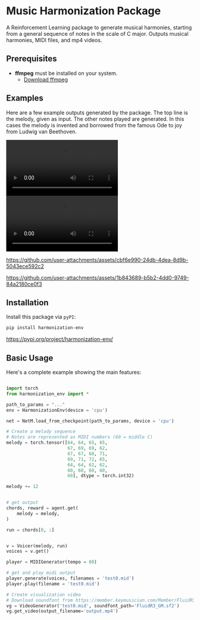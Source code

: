 # Music Harmonization Package

A Reinforcement Learning package to generate musical harmonies, starting from a general sequence of notes in the scale of C major. Outputs musical harmonies, MIDI files, and mp4 videos.

## Prerequisites

- **ffmpeg** must be installed on your system.
  - [Download ffmpeg](https://ffmpeg.org/download.html)
  

## Examples

Here are a few example outputs generated by the package. The top line is the melody, given as input. The other notes played are generated. 
In this cases the melody is invented and borrowed from the famous Ode to joy from Ludwig van Beethoven.

<video src = "https://github.com/pietrobegotti/harmonization/main/examples/Sequence_#1.mp4"></video>
<video src = "https://github.com/pietrobegotti/harmonization/main/examples/Sequence_#2.mp4"></video>


<!-- https://github.com/user-attachments/assets/e7a52a7e-48b0-4076-8552-e5e392ad850d
https://github.com/user-attachments/assets/9b4d98df-2e92-45ec-9ef5-695c0d947d09 -->

https://github.com/user-attachments/assets/cbf6e990-24db-4dea-8d9b-5043ece592c2


https://github.com/user-attachments/assets/1b843689-b5b2-4dd0-9749-84a2180ce0f3



## Installation

Install this package via `pyPI`: 

```bash
pip install harmonization-env
```

https://pypi.org/project/harmonization-env/

## Basic Usage

Here's a complete example showing the main features:

```python

import torch
from harmonization_env import *

path_to_params = "..."
env = HarmonizationEnv(device = 'cpu')

net = NetM.load_from_checkpoint(path_to_params, device = 'cpu')

# Create a melody sequence
# Notes are represented as MIDI numbers (60 = middle C)
melody = torch.tensor([64, 64, 65, 65, 
                       67, 69, 69, 62,
                       67, 67, 68, 71,
                       69, 71, 72, 65,
                       64, 64, 62, 62,
                       60, 60, 60, 60,
                       60], dtype = torch.int32)

melody += 12


# get output
chords, reward = agent.get(
    melody = melody,
)

run = chords[0, :]


v = Voicer(melody, run)
voices = v.get()

player = MIDIGenerator(tempo = 80) 

# get and play midi output
player.generate(voices, filenames = 'test0.mid')
player.play(filename = 'test0.mid')

# Create visualization video
# Download soundfont from https://member.keymusician.com/Member/FluidR3_GM/index.html
vg = VideoGenerator('test0.mid', soundfont_path='FluidR3_GM.sf2')
vg.get_video(output_filename='output.mp4')

```
